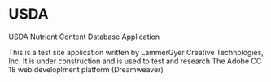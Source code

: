 # USDA
USDA Nutrient Content Database Application

This is a test site application written by LammerGyer Creative Technologies, Inc.
It is under construction and is used to test and research The Adobe CC 18 web developlment platform (Dreamweaver)
